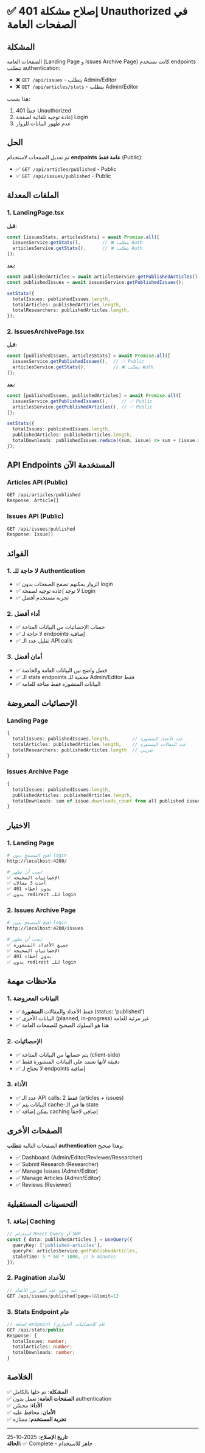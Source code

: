 # ✅ إصلاح مشكلة 401 Unauthorized في الصفحات العامة

## المشكلة

الصفحات العامة (Landing Page و Issues Archive Page) كانت تستخدم endpoints تتطلب authentication:
- ❌ `GET /api/issues` - يتطلب Admin/Editor
- ❌ `GET /api/articles/stats` - يتطلب Admin/Editor

هذا يسبب:
1. خطأ 401 Unauthorized
2. إعادة توجيه تلقائية لصفحة Login
3. عدم ظهور البيانات للزوار

## الحل

تم تعديل الصفحات لاستخدام **endpoints عامة فقط** (Public):
- ✅ `GET /api/articles/published` - Public
- ✅ `GET /api/issues/published` - Public

## الملفات المعدلة

### 1. LandingPage.tsx
**قبل:**
```typescript
const [issuesStats, articlesStats] = await Promise.all([
  issuesService.getStats(),        // ❌ يتطلب Auth
  articlesService.getStats(),      // ❌ يتطلب Auth
]);
```

**بعد:**
```typescript
const publishedArticles = await articlesService.getPublishedArticles(); // ✅ Public
const publishedIssues = await issuesService.getPublishedIssues();       // ✅ Public

setStats({
  totalIssues: publishedIssues.length,
  totalArticles: publishedArticles.length,
  totalResearchers: publishedArticles.length,
});
```

### 2. IssuesArchivePage.tsx
**قبل:**
```typescript
const [publishedIssues, articlesStats] = await Promise.all([
  issuesService.getPublishedIssues(),  // ✅ Public
  articlesService.getStats(),          // ❌ يتطلب Auth
]);
```

**بعد:**
```typescript
const [publishedIssues, publishedArticles] = await Promise.all([
  issuesService.getPublishedIssues(),     // ✅ Public
  articlesService.getPublishedArticles(), // ✅ Public
]);

setStats({
  totalIssues: publishedIssues.length,
  publishedArticles: publishedArticles.length,
  totalDownloads: publishedIssues.reduce((sum, issue) => sum + (issue.downloads_count || 0), 0),
});
```

## API Endpoints المستخدمة الآن

### Articles API (Public)
```typescript
GET /api/articles/published
Response: Article[]
```

### Issues API (Public)
```typescript
GET /api/issues/published
Response: Issue[]
```

## الفوائد

### 1. لا حاجة للـ Authentication
- ✅ الزوار يمكنهم تصفح الصفحات بدون login
- ✅ لا توجد إعادة توجيه لصفحة Login
- ✅ تجربة مستخدم أفضل

### 2. أداء أفضل
- ✅ حساب الإحصائيات من البيانات المتاحة
- ✅ لا حاجة لـ endpoints إضافية
- ✅ تقليل عدد الـ API calls

### 3. أمان أفضل
- ✅ فصل واضح بين البيانات العامة والخاصة
- ✅ الـ stats endpoints محمية للـ Admin/Editor فقط
- ✅ البيانات المنشورة فقط متاحة للعامة

## الإحصائيات المعروضة

### Landing Page
```typescript
{
  totalIssues: publishedIssues.length,        // عدد الأعداد المنشورة
  totalArticles: publishedArticles.length,    // عدد المقالات المنشورة
  totalResearchers: publishedArticles.length  // تقريبي
}
```

### Issues Archive Page
```typescript
{
  totalIssues: publishedIssues.length,                                    // عدد الأعداد
  publishedArticles: publishedArticles.length,                            // عدد المقالات
  totalDownloads: sum of issue.downloads_count from all published issues  // إجمالي التحميلات
}
```

## الاختبار

### 1. Landing Page
```bash
# افتح المتصفح بدون login
http://localhost:4200/

# يجب أن تظهر:
✅ الإحصائيات الصحيحة
✅ أحدث 3 مقالات
✅ بدون أخطاء 401
✅ بدون redirect للـ login
```

### 2. Issues Archive Page
```bash
# افتح المتصفح بدون login
http://localhost:4200/issues

# يجب أن تظهر:
✅ جميع الأعداد المنشورة
✅ الإحصائيات الصحيحة
✅ بدون أخطاء 401
✅ بدون redirect للـ login
```

## ملاحظات مهمة

### 1. البيانات المعروضة
- ✅ فقط الأعداد والمقالات **المنشورة** (status: 'published')
- ✅ البيانات الأخرى (planned, in-progress) غير مرئية للعامة
- ✅ هذا هو السلوك الصحيح للصفحات العامة

### 2. الإحصائيات
- ✅ يتم حسابها من البيانات المتاحة (client-side)
- ✅ دقيقة لأنها تعتمد على البيانات المنشورة فقط
- ✅ لا تحتاج لـ endpoints إضافية

### 3. الأداء
- ✅ عدد الـ API calls: 2 فقط (articles + issues)
- ✅ البيانات يتم cache-ها في الـ state
- ✅ يمكن إضافة caching إضافي لاحقاً

## الصفحات الأخرى

الصفحات التالية **تتطلب authentication** وهذا صحيح:
- ✅ Dashboard (Admin/Editor/Reviewer/Researcher)
- ✅ Submit Research (Researcher)
- ✅ Manage Issues (Admin/Editor)
- ✅ Manage Articles (Admin/Editor)
- ✅ Reviews (Reviewer)

## التحسينات المستقبلية

### 1. إضافة Caching
```typescript
// استخدام React Query أو SWR
const { data: publishedArticles } = useQuery({
  queryKey: ['published-articles'],
  queryFn: articlesService.getPublishedArticles,
  staleTime: 5 * 60 * 1000, // 5 minutes
});
```

### 2. Pagination للأعداد
```typescript
// عند وجود عدد كبير من الأعداد
GET /api/issues/published?page=1&limit=12
```

### 3. Stats Endpoint عام
```typescript
// إضافة endpoint عام للإحصائيات (اختياري)
GET /api/stats/public
Response: {
  totalIssues: number;
  totalArticles: number;
  totalDownloads: number;
}
```

## الخلاصة

✅ **المشكلة**: تم حلها بالكامل  
✅ **الصفحات العامة**: تعمل بدون authentication  
✅ **الأداء**: محسّن  
✅ **الأمان**: محافظ عليه  
✅ **تجربة المستخدم**: ممتازة  

---

**تاريخ الإصلاح:** 2025-10-25  
**الحالة:** ✅ Complete - جاهز للاستخدام
